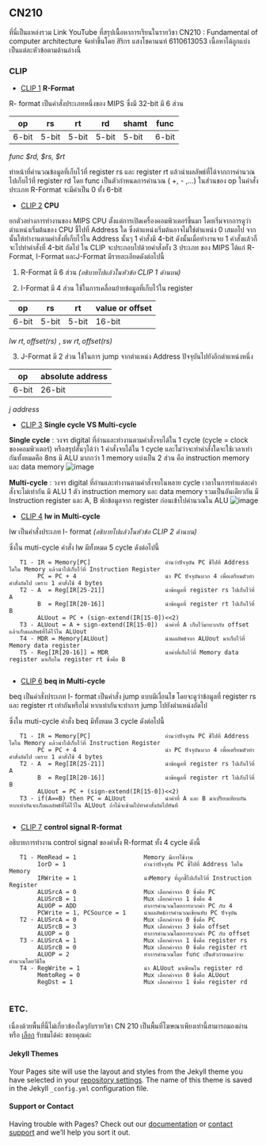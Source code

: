 ## **CN210**

ที่นี่เป็นแหล่งรวม Link YouTube ที่สรุปเนื้อหาการเรียนในรายวิชา CN210 : Fundamental of computer architecture จัดทำขึ้นโดย สิริกร แสงโชคานนท์ 6110613053  เนื้อหาได้ถูกแบ่งเป็นแต่ละหัวข้อตามด้านล่างนี้


### CLIP

* [CLIP 1](https://youtu.be/4FirKjjTNqQ) **R-Format**

R- format เป็นคำสั่งประเภทหนึ่งของ MIPS ซึ่งมี 32-bit มี 6 ส่วน

|op | rs | rt | rd | shamt | func |
|---|---|---|---|---|---|
|6-bit|5-bit|5-bit|5-bit|5-bit|6-bit|

   
*func $rd, $rs, $rt*
   
ทำหน้าที่คำนวณข้อมูลที่เก็บไว้ที่ register rs และ register rt แล้วนำผลลัพธ์ที่ได้จากการคำนวณไปเก็บไว้ที่ register rd โดย func เป็นตัวกำหนดการคำนวณ ( +, - ,...) ในส่วนของ op ในคำสั่งประเภท R-Format จะมีค่าเป็น 0 ทั้ง 6-bit


* [CLIP 2](https://youtu.be/baCNeNydnZY) **CPU**

ยกตัวอย่างการทำงานของ MIPS CPU ตั้งแต่การเปิดเครื่องคอมพิวเตอร์ขึ้นมา โดยเริ่มจากการดูว่าตำแหน่งเริ่มต้นของ CPU ชี้ไปที่ Address ใด ซึ่งตำแหน่งเริ่มต้นอาจไม่ใช่ตำแหน่ง 0 เสมอไป จากนั้นให้ทำงานตามคำสั่งที่เก็บไว้ใน Address นั้นๆ 1 คำสั่งมี 4-bit ดังนั้นเมื่อทำงานจบ 1 คำสั่งแล้วก็จะไปทำคำสั่งที่ 4-bit ถัดไป ใน CLIP จะประกอบไปด้วยคำสั่งทั้ง 3 ประเภท ของ MIPS ได้แก่ R-Format, I-Format และJ-Format มีรายละเอียดดังต่อไปนี้ 

   1. R-Format มี 6 ส่วน *(อธิบายไปแล้วในหัวข้อ CLIP 1 ด้านบน)*
      
   2. I-Format มี 4 ส่วน ใช้ในการเคลื่อนย้ายข้อมูลที่เก็บไว้ใน register
   
|op | rs | rt | value or offset |
|---|---|---|---|
|6-bit|5-bit|5-bit|16-bit|

*lw $rt, offset($rs)* , *sw $rt, offset($rs)*

   3. J-Format มี 2 ส่วน ใช้ในการ jump จากตำแหน่ง Address ปัจจุบันไปยังอีกตำแหน่งหนึ่ง
   
|op | absolute address |
|---|---|
|6-bit|26-bit|

*j address*

* [CLIP 3](https://youtu.be/vtOKFp1MgOQ) **Single cycle VS Multi-cycle**

**Single cycle** : วงจร digital ที่อ่านและทำงานตามคำสั่งจบได้ใน 1 cycle (cycle = clock ของคอมพิวเตอร์) หรือสรุปสั้นๆได้ว่า 1 คำสั่งจบได้ใน 1 cycle และไม่ว่าจะทำคำสั่งใดจะใช้เวลาเท่ากันทั้งหมดคือ 8ns มี ALU มากกว่า 1 memory แบ่งเป็น 2 ส่วน คือ instruction memory และ data memory
![image](https://i.stack.imgur.com/vCvw1.png)

**Multi-cycle**  : วงจร digital ที่อ่านและทำงานตามคำสั่งจบในหลาย cycle เวลาในการทำแต่ละคำสั่งจะไม่เท่ากัน มี ALU 1 ตัว  instruction memory และ data memory รวมเป็นอันเดียวกัน มี Instruction register และ A, B พักข้อมูลจาก register ก่อนเข้าไปคำนวณใน ALU
![image](https://i.imgur.com/mWXHWpT.png)

* [CLIP 4](https://youtu.be/4qoSZZjcNaI) **lw in Multi-cycle**

lw เป็นคำสั่งประเภท I- format *(อธิบายไปแล้วในหัวข้อ CLIP 2 ด้านบน)*

ซึ่งใน muti-cycle คำสั่ง lw มีทั้งหมด 5 cycle ดังต่อไปนี้
```
   T1 - IR = Memory[PC]                     อ่านว่าปัจจุบัน PC ชี้ไปที่ Address ใดใน Memory แล้วนำไปเก็บไว้ที่ Instruction Register 
        PC = PC + 4                         นำ PC ปัจจุบันบวก 4 เพื่อเตรียมตัวทำคำสั่งถัดไป เพราะ 1 คำสั่งใช้ 4 bytes 
   T2 - A  = Reg[IR[25-21]]                 นำข้อมูลที่ register rs ไปเก็บไว้ที่ A
        B  = Reg[IR[20-16]]                 นำข้อมูลที่ register rt ไปเก็บไว้ที่ B
        ALUout = PC + (sign-extend(IR[15-0])<<2)  
   T3 - ALUout = A + sign-extend(IR[15-0])  นำค่าที่ A เก็บไว้มาบวกกับ offset แล้วเก็บผลลัพธ์ที่ได้ไว้ใน ALUout
   T4 - MDR = Memory[ALUout]                นำผลลัพธ์จาก ALUout มาเก็บไว้ที่ Memory data register
   T5 - Reg[IR[20-16]] = MDR                นำค่าที่เก็บไว้ที่ Memory data register มาเก็บใน register rt ซึ่งคือ B
   
```

* [CLIP 6](https://youtu.be/2WN31O6TdE4) **beq in Multi-cycle**

beq เป็นคำสั่งประเภท I- format เป็นคำสั่ง jump แบบมีเงื่อนไข โดยจะดูว่าข้อมูลที่ register rs และ register rt เท่ากันหรือไม่ หากเท่ากันจะทำการ jump ไปยังตำแหน่งถัดไป

ซึ่งใน muti-cycle คำสั่ง beq มีทั้งหมด 3 cycle ดังต่อไปนี้
```
   T1 - IR = Memory[PC]                     อ่านว่าปัจจุบัน PC ชี้ไปที่ Address ใดใน Memory แล้วนำไปเก็บไว้ที่ Instruction Register 
        PC = PC + 4                         นำ PC ปัจจุบันบวก 4 เพื่อเตรียมตัวทำคำสั่งถัดไป เพราะ 1 คำสั่งใช้ 4 bytes 
   T2 - A  = Reg[IR[25-21]]                 นำข้อมูลที่ register rs ไปเก็บไว้ที่ A
        B  = Reg[IR[20-16]]                 นำข้อมูลที่ register rt ไปเก็บไว้ที่ B
        ALUout = PC + (sign-extend(IR[15-0])<<2)  
   T3 - if(A==B) then PC = ALUout           นำค่าที่ A และ B มาเปรียบเทียบกัน หากเท่ากันจะเก็บผลลัพธ์ที่ได้ไว้ใน ALUout ถ้าไม้จะข้ามไปทำคำสั่งถัดไปทันที
   
```

* [CLIP 7](https://youtu.be/kUeTkPxn3ps) **control signal R-format**

อธิบายการทำงาน control signal ของคำสั่ง R-format ทั้ง 4 cycle ดังนี้ 

```
   T1 - MemRead = 1                   Memory มีการใช้งาน
        IorD = 1                      อ่านว่าปัจจุบัน PC ชี้ไปที่ Address ใดใน Memory
        IRWrite = 1                   นำMemory ที่ถูกชี้ไปเก็บไว้ที่ Instruction Register
        ALUSrcA = 0                   Mux เลือกค่าจาก 0 ซึ่งคือ PC
        ALUSrcB = 1                   Mux เลือกค่าจาก 1 ซึ่งคือ 4
        ALUOP = ADD                   ทำการคำนวณโดยการบวกค่า PC กับ 4
        PCWrite = 1, PCSource = 1     นำผลลัพธ์การคำนวณเขียนทับ PC ปัจจุบัน
   T2 - ALUSrcA = 0                   Mux เลือกค่าจาก 0 ซึ่งคือ PC
        ALUSrcB = 3                   Mux เลือกค่าจาก 3 ซึ่งคือ offset
        ALUOP = 0                     ทำการคำนวณโดยการบวกค่า PC กับ offset
   T3 - ALUSrcA = 1                   Mux เลือกค่าจาก 1 ซึ่งคือ register rs
        ALUSrcB = 0                   Mux เลือกค่าจาก 0 ซึ่งคือ register rt
        ALUOP = 2                     ทำการคำนวณโดย func เป็นตัวกำหนดว่าจะคำนวณโดยวิธีใด
   T4 - RegWrite = 1                  นำ ALUout มาเขียนใน register rd
        MemtoReg = 0                  Mux เลือกค่าจาก 0 ซึ่งคือ ALUout
        RegDst = 1                    Mux เลือกค่าจาก 1 ซึ่งคือ register rd
   
```

### ETC.

เนื่องด้วยพื้นที่นี้ไม่เกี่ยวข้องใดๆกับรายวิชา CN 210 เป็นพื้นที่โฆษณาเพียงเท่านี้สามารถมองผ่าน หรือ [เลือก](https://www.facebook.com/BeautyBlueBell-1515232612116148/) รับชมได้ค่ะ ขอบคุณค่ะ




#### Jekyll Themes

Your Pages site will use the layout and styles from the Jekyll theme you have selected in your [repository settings](https://github.com/SirikornBeauty/CN210-CLIP/settings). The name of this theme is saved in the Jekyll `_config.yml` configuration file.

#### Support or Contact

Having trouble with Pages? Check out our [documentation](https://help.github.com/categories/github-pages-basics/) or [contact support](https://github.com/contact) and we’ll help you sort it out.
